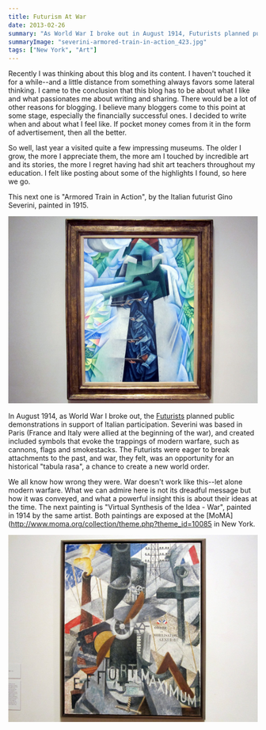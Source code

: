 ```yaml
---
title: Futurism At War
date: 2013-02-26
summary: "As World War I broke out in August 1914, Futurists planned public rallies in support of Italian participation."
summaryImage: "severini-armored-train-in-action_423.jpg"
tags: ["New York", "Art"]
---
```


Recently I was thinking about this blog and its content. I haven't touched it for a while--and a little distance from something always favors some lateral thinking. I came to the conclusion that this blog has to be about what I like and what passionates me about writing and sharing. There would be a lot of other reasons for blogging. I believe many bloggers come to this point at some stage, especially the financially successful ones. I decided to write when and about what I feel like. If pocket money comes from it in the form of advertisement, then all the better.

So well, last year a visited quite a few impressing museums. The older I grow, the more I appreciate them, the more am I touched by incredible art and its stories, the more I regret having had shit art teachers throughout my education. I felt like posting about some of the highlights I found, so here we go.

This next one is "Armored Train in Action", by the Italian futurist Gino Severini, painted in 1915.

![](severini-armored-train-in-action_423.jpg)

In August 1914, as World War I broke out, the [Futurists](http://www.unknown.nu/futurism/) planned public demonstrations in support of Italian participation. Severini was based in Paris (France and Italy were allied at the beginning of the war), and created included symbols that evoke the trappings of modern warfare, such as cannons, flags and smokestacks. The Futurists were eager to break attachments to the past, and war, they felt, was an opportunity for an historical "tabula rasa", a chance to create a new world order.

We all know how wrong they were. War doesn't work like this--let alone modern warfare. What we can admire here is not its dreadful message but how it was conveyed, and what a powerful insight this is about their ideas at the time. The next painting is "Virtual Synthesis of the Idea - War", painted in 1914 by the same artist. Both paintings are exposed at the [MoMA](http://www.moma.org/collection/theme.php?theme_id=10085 in New York.

![](severini-virtual-synthesis-of-the-idea-war_423.jpg)
